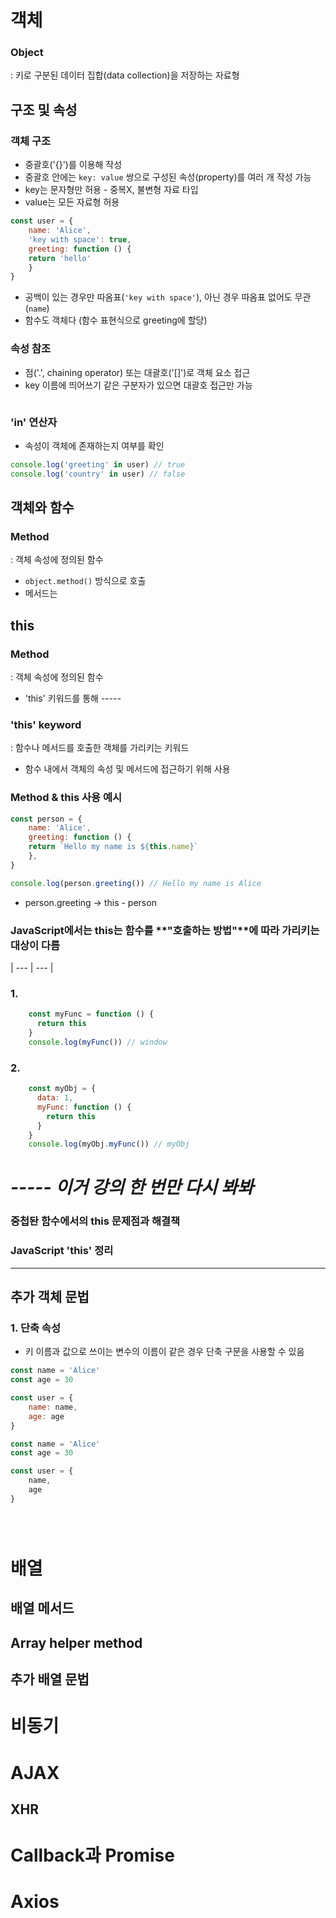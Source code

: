 # 객체
### Object
: 키로 구분된 데이터 집합(data collection)을 저장하는 자료형

## 구조 및 속성

### 객체 구조
- 중괄호('{}')를 이용해 작성
- 중괄호 안에는 `key: value` 쌍으로 구성된 속성(property)를 여러 개 작성 가능
- key는 문자형만 허용 - 중복X, 불변형 자료 타입
- value는 모든 자료형 허용
```javascript
const user = {
    name: 'Alice',
    'key with space': true,
    greeting: function () {
    return 'hello'
    }
}
```
- 공백이 있는 경우만 따옴표(`'key with space'`), 아닌 경우 따옴표 없어도 무관(`name`)
- 함수도 객체다 (함수 표현식으로 greeting에 할당)

### 속성 참조
- 점('.', chaining operator) 또는 대괄호('[]')로 객체 요소 접근
- key 이름에 띄어쓰기 같은 구분자가 있으면 대괄호 접근만 가능
```javascript

```

### 'in' 연산자
- 속성이 객체에 존재하는지 여부를 확인
```javascript
console.log('greeting' in user) // true
console.log('country' in user) // false
```

## 객체와 함수

### Method
: 객체 속성에 정의된 함수
- `object.method()` 방식으로 호출
- 메서드는

## this

### Method
: 객체 속성에 정의된 함수
- 'this' 키워드를 통해 -----

### 'this' keyword
: 함수나 메서드를 호출한 객체를 가리키는 키워드
- 함수 내에서 객체의 속성 및 메서드에 접근하기 위해 사용

### Method & this 사용 예시
```javascript
const person = {
    name: 'Alice',
    greeting: function () {
    return `Hello my name is ${this.name}`
    },
}

console.log(person.greeting()) // Hello my name is Alice
```
- person.greeting -> this - person

### JavaScript에서는 this는 함수를 **"호출하는 방법"**에 따라 가리키는 대상이 다름
| --- | --- |

### 1. 
```javascript
    const myFunc = function () {
      return this
    }
    console.log(myFunc()) // window
```
### 2. 
```javascript
    const myObj = {
      data: 1,
      myFunc: function () {
        return this
      }
    }
    console.log(myObj.myFunc()) // myObj
```
# *----- 이거 강의 한 번만 다시 봐봐*


### 중첩돤 함수에서의 this 문제점과 해결책

### JavaScript 'this' 정리
-----

## 추가 객체 문법

### 1. 단축 속성
- 키 이름과 값으로 쓰이는 변수의 이름이 같은 경우 단축 구문을 사용할 수 있음
```javascript
const name = 'Alice'
const age = 30

const user = {
    name: name,
    age: age
}
```

```javascript
const name = 'Alice'
const age = 30

const user = {
    name,
    age
}
```



```javascript
```
```javascript
```
```javascript
```



# 배열

## 배열 메서드

## Array helper method

## 추가 배열 문법

# 비동기

# AJAX

## XHR

# Callback과 Promise

# Axios